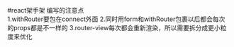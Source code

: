 #react架手架
编写的注意点  
1.withRouter要包在connect外面
2.同时用form和withRouter包裹以后都会每次的props都是不一样的
3.router-view每次都会重新渲染，所以需要拆分成更小粒度来优化
